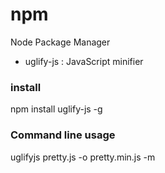 # npm

Node Package Manager

* uglify-js : JavaScript minifier

### install

 npm install uglify-js -g

### Command line usage

 uglifyjs pretty.js -o pretty.min.js -m

